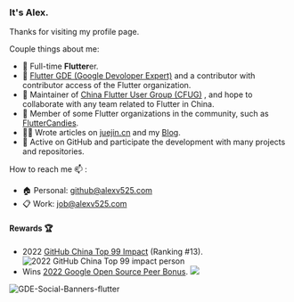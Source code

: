 ### It's Alex.

Thanks for visiting my profile page.

Couple things about me:
- 🌱 Full-time **Flutter**er.
- 🏅 [Flutter GDE (Google Devoloper Expert)](https://developers.google.com/community/experts/directory/profile/profile-chengjun-li) and a contributor with contributor access of the Flutter organization.
- 👯 Maintainer of [China Flutter User Group (CFUG)](https://github.com/cfug) , and hope to collaborate with any team related to Flutter in China.
- 🤝 Member of some Flutter organizations in the community, such as [FlutterCandies](https://github.com/fluttercandies).
- ✍🏻 Wrote articles on [juejin.cn](https://juejin.cn/user/606586150596360) and my [Blog](https://blog.alexv525.com/).
- 🚀 Active on GitHub and participate the development with many projects and repositories.

How to reach me 📫 :
  - 🏠 Personal: github@alexv525.com
  - 📋 Work: job@alexv525.com

#### Rewards 🏆

- 2022 [GitHub China Top 99 Impact](https://opensource.win/AlexV525/) (Ranking #13). ![2022 GitHub China Top 99 impact person](https://img.shields.io/badge/%E4%B8%AD%E5%9B%BD%E5%BC%80%E6%BA%90%E7%A0%81%E5%8A%9B%E6%A6%9C-Alex%20Li%20(Ranking%20%2313)-blueviolet)
- Wins [2022 Google Open Source Peer Bonus](https://opensource.googleblog.com/2022/03/Announcing-First-Group-of-Google-Open-Source-Peer-Bonus-Winners-in-2022.html). ![](https://img.shields.io/badge/Google%20Open%20Source%20Peer%20Bonus-2022-orange)

![GDE-Social-Banners-flutter](https://user-images.githubusercontent.com/15884415/138385969-dc0648a8-813b-4027-b626-c8cb1af76ec1.png)
